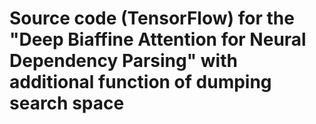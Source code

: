 # Source code (TensorFlow) for the "Deep Biaffine Attention for Neural Dependency Parsing" with additional function of dumping search space
